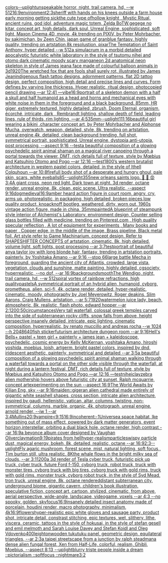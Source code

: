 [colors--uplight](https://www.ebank.nz/aiartgenerator?category=colors--uplight)[unspeakable horror, night, trail camera, hd, --w 512](https://www.ebank.nz/aiartgenerator?category=unspeakable%2520horror%2C%2520night%2C%2520trail%2520camera%2C%2520hd%2C%2520--w%2520512)[16:9](https://www.ebank.nz/aiartgenerator?category=16%3A9)[environment](https://www.ebank.nz/aiartgenerator?category=environment)[2:3](https://www.ebank.nz/aiartgenerator?category=2%3A3)[sheriff with hands on his knees outside a farm house early morning getting sick](https://www.ebank.nz/aiartgenerator?category=sheriff%2520with%2520hands%2520on%2520his%2520knees%2520outside%2520a%2520farm%2520house%2520early%2520morning%2520getting%2520sick)[the cute type ofhollow knight , Mystic Ritual, ancient ruins, god idol, adventure,magic totem, Zelda BoTW,gegege no kitar, concept art, high details, dark soul, Unreal Engine, sophisticated, soft light, Maxon Cinema 4D, movie, 4k trending on PIXIV, by Peter Mohrbacher, by sakimichan, by Zeen Chin, japan game of granblue fantasy, highly quality, trending on artstation,8k resolustion, pixar](https://www.ebank.nz/aiartgenerator?category=the%2520cute%2520type%2520ofhollow%2520knight%2520%2C%2520Mystic%2520Ritual%2C%2520ancient%2520ruins%2C%2520god%2520idol%2C%2520adventure%2Cmagic%2520totem%2C%2520Zelda%2520BoTW%2Cgegege%2520no%2520kitar%2C%2520concept%2520art%2C%2520high%2520details%2C%2520dark%2520soul%2C%2520Unreal%2520Engine%2C%2520sophisticated%2C%2520soft%2520light%2C%2520Maxon%2520Cinema%25204D%2C%2520movie%2C%25204k%2520trending%2520on%2520PIXIV%2C%2520by%2520Peter%2520Mohrbacher%2C%2520by%2520sakimichan%2C%2520by%2520Zeen%2520Chin%2C%2520japan%2520game%2520of%2520granblue%2520fantasy%2C%2520highly%2520quality%2C%2520trending%2520on%2520artstation%2C8k%2520resolustion%2C%2520pixar)[The Temptation of Saint Anthony, hyper detailed --w 512](https://www.ebank.nz/aiartgenerator?category=The%2520Temptation%2520of%2520Saint%2520Anthony%2C%2520hyper%2520detailed%2520--w%2520512)[a simulacrum in a morbid detailed apocalyptic futuristic white laboratory in the style of tsutomu nihei and otomo dark cinematic moody scary manga](https://www.ebank.nz/aiartgenerator?category=a%2520simulacrum%2520in%2520a%2520morbid%2520detailed%2520apocalyptic%2520futuristic%2520white%2520laboratory%2520in%2520the%2520style%2520of%2520tsutomu%2520nihei%2520and%2520otomo%2520dark%2520cinematic%2520moody%2520scary%2520manga)[neon 2d anatomical neon skeleton in style of James jean](https://www.ebank.nz/aiartgenerator?category=neon%25202d%2520anatomical%2520neon%2520skeleton%2520in%2520style%2520of%2520James%2520jean)[a face made of colourful balloon animals in 3d](https://www.ebank.nz/aiartgenerator?category=a%2520face%2520made%2520of%2520colourful%2520balloon%2520animals%2520in%25203d)[1920](https://www.ebank.nz/aiartgenerator?category=1920)[The wretched fox that are fools shall surely rot,  illustrated by James Jean](https://www.ebank.nz/aiartgenerator?category=The%2520wretched%2520fox%2520that%2520are%2520fools%2520shall%2520surely%2520rot%2C%2520%2520illustrated%2520by%2520James%2520Jean)[indigenous flash tattoo designs, adornment patterns, flat 2D tattoo design, perfect composition, high detail and precise lines and curves. Form defines by varying line thickness. Hyper realistic, ritual design, photocopied pencil drawing —ar 12:41 —vibe](https://www.ebank.nz/aiartgenerator?category=indigenous%2520flash%2520tattoo%2520designs%2C%2520adornment%2520patterns%2C%2520flat%25202D%2520tattoo%2520design%2C%2520perfect%2520composition%2C%2520high%2520detail%2520and%2520precise%2520lines%2520and%2520curves.%2520Form%2520defines%2520by%2520varying%2520line%2520thickness.%2520Hyper%2520realistic%2C%2520ritual%2520design%2C%2520photocopied%2520pencil%2520drawing%2520%E2%80%94ar%252012%3A41%2520%E2%80%94vibe)[16:9](https://www.ebank.nz/aiartgenerator?category=16%3A9)[portrait of a skeleton demon with a half a skull and half humanoid as a head and horns and mechanical eyes with white noise in them in the foreground and a black background. 85mm, HR giger, extremely textured, highly detailed, zbrush, Doom Eternal, organism, écorché, intricate, dark , Rembrandt lighting, shallow depth of field, leading lines, rule of thirds, rim lighting, —ar 4:5](https://www.ebank.nz/aiartgenerator?category=portrait%2520of%2520a%2520skeleton%2520demon%2520with%2520a%2520half%2520a%2520skull%2520and%2520half%2520humanoid%2520as%2520a%2520head%2520and%2520horns%2520and%2520mechanical%2520eyes%2520with%2520white%2520noise%2520in%2520them%2520in%2520the%2520foreground%2520and%2520a%2520black%2520background.%252085mm%2C%2520HR%2520giger%2C%2520extremely%2520textured%2C%2520highly%2520detailed%2C%2520zbrush%2C%2520Doom%2520Eternal%2C%2520organism%2C%2520%C3%A9corch%C3%A9%2C%2520intricate%2C%2520dark%2520%2C%2520Rembrandt%2520lighting%2C%2520shallow%2520depth%2520of%2520field%2C%2520leading%2520lines%2C%2520rule%2520of%2520thirds%2C%2520rim%2520lighting%2C%2520%E2%80%94ar%25204%3A5)[35mm](https://www.ebank.nz/aiartgenerator?category=35mm)[--uplight](https://www.ebank.nz/aiartgenerator?category=--uplight)[1](https://www.ebank.nz/aiartgenerator?category=1)[11:16](https://www.ebank.nz/aiartgenerator?category=11%3A16)[beautiful girl wearing a bikini ,character concept art, by Peter Mohrbacher and Alphonse Mucha, overwatch, weapon, detailed, style, 8k, trending on artstation, unreal engine 4k, detailed, clean background trending, full shot, symmetrical portrait, sophisticated, Unreal engine, dystopia,anti-utopia, post processing, --aspect 9:16 --test](https://www.ebank.nz/aiartgenerator?category=beautiful%2520girl%2520wearing%2520a%2520bikini%2520%2Ccharacter%2520concept%2520art%2C%2520by%2520Peter%2520Mohrbacher%2520and%2520Alphonse%2520Mucha%2C%2520overwatch%2C%2520weapon%2C%2520detailed%2C%2520style%2C%25208k%2C%2520trending%2520on%2520artstation%2C%2520unreal%2520engine%25204k%2C%2520detailed%2C%2520clean%2520background%2520trending%2C%2520full%2520shot%2C%2520symmetrical%2520portrait%2C%2520sophisticated%2C%2520Unreal%2520engine%2C%2520dystopia%2Canti-utopia%2C%2520post%2520processing%2C%2520--aspect%25209%3A16%2520--test)[a beautiful composition of a glowing psychedelic spirit animal shaman on a magical river canoeing through a portal towards the viewer, DMT,  rich details full of texture, style by Mœbius and Katsuhiro Otomo and Pogo —ar 12:16 —test](https://www.ebank.nz/aiartgenerator?category=a%2520beautiful%2520composition%2520of%2520a%2520glowing%2520psychedelic%2520spirit%2520animal%2520shaman%2520on%2520a%2520magical%2520river%2520canoeing%2520through%2520a%2520portal%2520towards%2520the%2520viewer%2C%2520DMT%2C%2520%2520rich%2520details%2520full%2520of%2520texture%2C%2520style%2520by%2520M%C5%93bius%2520and%2520Katsuhiro%2520Otomo%2520and%2520Pogo%2520%E2%80%94ar%252012%3A16%2520%E2%80%94test)[1800’s western brutalist architecture in western pastel colors, detailed, in the style of Ithell Colquhoun —ar 10:8](https://www.ebank.nz/aiartgenerator?category=1800%E2%80%99s%2520western%2520brutalist%2520architecture%2520in%2520western%2520pastel%2520colors%2C%2520detailed%2C%2520in%2520the%2520style%2520of%2520Ithell%2520Colquhoun%2520%E2%80%94ar%252010%3A8)[fire](https://www.ebank.nz/aiartgenerator?category=fire)[full body shot of a desperate and hungry ghoul, pale skin, scars, white eyeballs](https://www.ebank.nz/aiartgenerator?category=full%2520body%2520shot%2520of%2520a%2520desperate%2520and%2520hungry%2520ghoul%2C%2520pale%2520skin%2C%2520scars%2C%2520white%2520eyeballs)[85](https://www.ebank.nz/aiartgenerator?category=85)[--uplight](https://www.ebank.nz/aiartgenerator?category=--uplight)[355](https://www.ebank.nz/aiartgenerator?category=355)[new orleans saints logo. 👺 👹 😡](https://www.ebank.nz/aiartgenerator?category=new%2520orleans%2520saints%2520logo.%2520%F0%9F%91%BA%2520%F0%9F%91%B9%2520%F0%9F%98%A1)[3:4](https://www.ebank.nz/aiartgenerator?category=3%3A4)[A giant cross, neon red light. Dark town at night. 3d render, octane render, unreal engine, 8k, clean, epic scene. Ultra realistic, --aspect 9:16](https://www.ebank.nz/aiartgenerator?category=A%2520giant%2520cross%2C%2520neon%2520red%2520light.%2520Dark%2520town%2520at%2520night.%25203d%2520render%2C%2520octane%2520render%2C%2520unreal%2520engine%2C%25208k%2C%2520clean%2C%2520epic%2520scene.%2520Ultra%2520realistic%2C%2520--aspect%25209%3A16)[dog](https://www.ebank.nz/aiartgenerator?category=dog)[medieval](https://www.ebank.nz/aiartgenerator?category=medieval)[16:9](https://www.ebank.nz/aiartgenerator?category=16%3A9)[amber heard action figure in court room, angry, cry, arms up, photorealistic, in packaging, high detailed, broken pieces,low quality product, knoacknoff bootleg, weathered, dirty, worn out, 1960s vintage action figure, made in china, 35mm](https://www.ebank.nz/aiartgenerator?category=amber%2520heard%2520action%2520figure%2520in%2520court%2520room%2C%2520angry%2C%2520cry%2C%2520arms%2520up%2C%2520photorealistic%2C%2520in%2520packaging%2C%2520high%2520detailed%2C%2520broken%2520pieces%2Clow%2520quality%2520product%2C%2520knoacknoff%2520bootleg%2C%2520weathered%2C%2520dirty%2C%2520worn%2520out%2C%25201960s%2520vintage%2520action%2520figure%2C%2520made%2520in%2520china%2C%252035mm)[painted](https://www.ebank.nz/aiartgenerator?category=painted)[A blueprint of steampunk style interior of Alchemist's Laboratory,  environment  design, Counter selling glass bottles filled with medicine,  trending on Pinterest.com  , High quality specular reflection , A lot of equipment for experiments , Many books and paper ,  Copper  edge, in the middle of the image, Brass pipeline,  Black metal foil,  Art style refer to Game Machinarium.  concept design, Refer to SHAPESHIFTER CONCEPTS  of artstation, cinematic,  8k, high detailed,  volume light,  soft lights,  post processing    --ar 3:7](https://www.ebank.nz/aiartgenerator?category=A%2520blueprint%2520of%2520steampunk%2520style%2520interior%2520of%2520Alchemist%27s%2520Laboratory%2C%2520%2520environment%2520%2520design%2C%2520Counter%2520selling%2520glass%2520bottles%2520filled%2520with%2520medicine%2C%2520%2520trending%2520on%2520Pinterest.com%2520%2520%2C%2520High%2520quality%2520specular%2520reflection%2520%2C%2520A%2520lot%2520of%2520equipment%2520for%2520experiments%2520%2C%2520Many%2520books%2520and%2520paper%2520%2C%2520%2520Copper%2520%2520edge%2C%2520in%2520the%2520middle%2520of%2520the%2520image%2C%2520Brass%2520pipeline%2C%2520%2520Black%2520metal%2520foil%2C%2520%2520Art%2520style%2520refer%2520to%2520Game%2520Machinarium.%2520%2520concept%2520design%2C%2520Refer%2520to%2520SHAPESHIFTER%2520CONCEPTS%2520%2520of%2520artstation%2C%2520cinematic%2C%2520%25208k%2C%2520high%2520detailed%2C%2520%2520volume%2520light%2C%2520%2520soft%2520lights%2C%2520%2520post%2520processing%2520%2520%2520%2520--ar%25203%3A7)[test](https://www.ebank.nz/aiartgenerator?category=test)[portrait of beautiful anya taylor joy with long blonde hair, fantasy, trending in artstation portraits, painterly, by Yoshitaka Amano --ar 9:16 --stop 66](https://www.ebank.nz/aiartgenerator?category=portrait%2520of%2520beautiful%2520anya%2520taylor%2520joy%2520with%2520long%2520blonde%2520hair%2C%2520fantasy%2C%2520trending%2520in%2520artstation%2520portraits%2C%2520painterly%2C%2520by%2520Yoshitaka%2520Amano%2520--ar%25209%3A16%2520--stop%252066)[large battle Mecha in foreground, guarding the ancient city of Atlantis, crowded, large vista, vegetation, clouds and sunshine, matte painting, highly detailed, cgsociety, hyperrealistic, --no dof, --ar 16:9](https://www.ebank.nz/aiartgenerator?category=large%2520battle%2520Mecha%2520in%2520foreground%2C%2520guarding%2520the%2520ancient%2520city%2520of%2520Atlantis%2C%2520crowded%2C%2520large%2520vista%2C%2520vegetation%2C%2520clouds%2520and%2520sunshine%2C%2520matte%2520painting%2C%2520highly%2520detailed%2C%2520cgsociety%2C%2520hyperrealistic%2C%2520--no%2520dof%2C%2520--ar%252016%3A9)[background](https://www.ebank.nz/aiartgenerator?category=background)[smooth](https://www.ebank.nz/aiartgenerator?category=smooth)[The Wendigo, night, trail camera, hd, --w 512](https://www.ebank.nz/aiartgenerator?category=The%2520Wendigo%2C%2520night%2C%2520trail%2520camera%2C%2520hd%2C%2520--w%2520512)[spiral vortex of rainbow refractions, high quality](https://www.ebank.nz/aiartgenerator?category=spiral%2520vortex%2520of%2520rainbow%2520refractions%2C%2520high%2520quality)[pastels](https://www.ebank.nz/aiartgenerator?category=pastels)[A symmetrical portrait of an hybrid alien, humanoid, cyborg, prometheus, alien, sci-fi, 4k, octane render, detailed, hyper-realistic, cinematic, moody, photography by Joel Meyerowitz, Roger deakins, Slim Aarons, Craig Mullens, artstation, --ar 5:7](https://www.ebank.nz/aiartgenerator?category=A%2520symmetrical%2520portrait%2520of%2520an%2520hybrid%2520alien%2C%2520humanoid%2C%2520cyborg%2C%2520prometheus%2C%2520alien%2C%2520sci-fi%2C%25204k%2C%2520octane%2520render%2C%2520detailed%2C%2520hyper-realistic%2C%2520cinematic%2C%2520moody%2C%2520photography%2520by%2520Joel%2520Meyerowitz%2C%2520Roger%2520deakins%2C%2520Slim%2520Aarons%2C%2520Craig%2520Mullens%2C%2520artstation%2C%2520--ar%25205%3A7)[1920](https://www.ebank.nz/aiartgenerator?category=1920)[watermelon juice lady, beach, atmospheric, 8k, realistic, flash photo, edward hopper --ar 2:1](https://www.ebank.nz/aiartgenerator?category=watermelon%2520juice%2520lady%2C%2520beach%2C%2520atmospheric%2C%25208k%2C%2520realistic%2C%2520flash%2520photo%2C%2520edward%2520hopper%2520--ar%25202%3A1)[200:50](https://www.ebank.nz/aiartgenerator?category=200%3A50)[circumstances](https://www.ebank.nz/aiartgenerator?category=circumstances)[Very tall waterfall, colossal greek temples carved into the side of subterranean rocky cliffs, snow falls from above, height perspective insanely detailed, intricate, epic lighting, cinematic composition, hyperrealistic, by renato muccillo and andreas rocha --w 1024 --h 2048](https://www.ebank.nz/aiartgenerator?category=Very%2520tall%2520waterfall%2C%2520colossal%2520greek%2520temples%2520carved%2520into%2520the%2520side%2520of%2520subterranean%2520rocky%2520cliffs%2C%2520snow%2520falls%2520from%2520above%2C%2520height%2520perspective%2520insanely%2520detailed%2C%2520intricate%2C%2520epic%2520lighting%2C%2520cinematic%2520composition%2C%2520hyperrealistic%2C%2520by%2520renato%2520muccillo%2520and%2520andreas%2520rocha%2520--w%25201024%2520--h%25202048)[640](https://www.ebank.nz/aiartgenerator?category=640)[fish sticker](https://www.ebank.nz/aiartgenerator?category=fish%2520sticker)[futurism  architecture dungeon room --ar 9:16](https://www.ebank.nz/aiartgenerator?category=futurism%2520%2520architecture%2520dungeon%2520room%2520--ar%25209%3A16)[Hell's Bells](https://www.ebank.nz/aiartgenerator?category=Hell%27s%2520Bells)[+ pastel + teen girl + painterly + james jean + kaleidoscope, psychedelic, cosmic energy by Kelly McKernan, yoshitaka Amano, hiroshi yoshida, moebius, loish, artgerm, bright pastel colors, inspired by dnd, iridescent aesthetic, painterly, symmetrical and detailed --ar 3:5](https://www.ebank.nz/aiartgenerator?category=%2B%2520pastel%2520%2B%2520teen%2520girl%2520%2B%2520painterly%2520%2B%2520james%2520jean%2520%2B%2520kaleidoscope%2C%2520psychedelic%2C%2520cosmic%2520energy%2520by%2520Kelly%2520McKernan%2C%2520yoshitaka%2520Amano%2C%2520hiroshi%2520yoshida%2C%2520moebius%2C%2520loish%2C%2520artgerm%2C%2520bright%2520pastel%2520colors%2C%2520inspired%2520by%2520dnd%2C%2520iridescent%2520aesthetic%2C%2520painterly%2C%2520symmetrical%2520and%2520detailed%2520--ar%25203%3A5)[a beautiful composition of a glowing psychedelic spirit animal shaman walking through a waterfall towards a portal on the other side visible through the waterfall, at night during a lantern festival, DMT,  rich details full of texture, style by Mœbius and Katsuhiro Otomo and Pogo —ar 12:16 —test](https://www.ebank.nz/aiartgenerator?category=a%2520beautiful%2520composition%2520of%2520a%2520glowing%2520psychedelic%2520spirit%2520animal%2520shaman%2520walking%2520through%2520a%2520waterfall%2520towards%2520a%2520portal%2520on%2520the%2520other%2520side%2520visible%2520through%2520the%2520waterfall%2C%2520at%2520night%2520during%2520a%2520lantern%2520festival%2C%2520DMT%2C%2520%2520rich%2520details%2520full%2520of%2520texture%2C%2520style%2520by%2520M%C5%93bius%2520and%2520Katsuhiro%2520Otomo%2520and%2520Pogo%2520%E2%80%94ar%252012%3A16%2520%E2%80%94test)[nihei](https://www.ebank.nz/aiartgenerator?category=nihei)[clay](https://www.ebank.nz/aiartgenerator?category=clay)[zebra alien mothership hovers above futuristic city at sunset, Ralph mcquarrie, concept art](https://www.ebank.nz/aiartgenerator?category=zebra%2520alien%2520mothership%2520hovers%2520above%2520futuristic%2520city%2520at%2520sunset%2C%2520Ralph%2520mcquarrie%2C%2520concept%2520art)[experimenting on the sun --aspect 16:9](https://www.ebank.nz/aiartgenerator?category=experimenting%2520on%2520the%2520sun%2520--aspect%252016%3A9)[The World Awaits by Kilian Eng, sky --ar 9:16](https://www.ebank.nz/aiartgenerator?category=The%2520World%2520Awaits%2520by%2520Kilian%2520Eng%2C%2520sky%2520--ar%25209%3A16)[maiden::](https://www.ebank.nz/aiartgenerator?category=maiden%3A%3A)[giger](https://www.ebank.nz/aiartgenerator?category=giger)[an alien cathedral made entirely of gigantic white seashell shapes, cross section, intricate alien architecture, inspired by gaudi, hellenistic, vatican, altar, columns, twisting, non-symmetrical, columns, marble, organic, 4k, photograph, unreal engine, arnold render, --iw 1 --ar 3:4](https://www.ebank.nz/aiartgenerator?category=an%2520alien%2520cathedral%2520made%2520entirely%2520of%2520gigantic%2520white%2520seashell%2520shapes%2C%2520cross%2520section%2C%2520intricate%2520alien%2520architecture%2C%2520inspired%2520by%2520gaudi%2C%2520hellenistic%2C%2520vatican%2C%2520altar%2C%2520columns%2C%2520twisting%2C%2520non-symmetrical%2C%2520columns%2C%2520marble%2C%2520organic%2C%25204k%2C%2520photograph%2C%2520unreal%2520engine%2C%2520arnold%2520render%2C%2520--iw%25201%2520--ar%25203%3A4)[Mullins](https://www.ebank.nz/aiartgenerator?category=Mullins)[20:9](https://www.ebank.nz/aiartgenerator?category=20%3A9)[vampire](https://www.ebank.nz/aiartgenerator?category=vampire)[<9:15](https://www.ebank.nz/aiartgenerator?category=%3C9%3A15)[16:9](https://www.ebank.nz/aiartgenerator?category=16%3A9)[incoherent:-1](https://www.ebank.nz/aiartgenerator?category=incoherent%3A-1)[Universe](https://www.ebank.nz/aiartgenerator?category=Universe)[a space habitat, lke something out of mass effect, powered by dark matter generators, event horizon,interstellar, orbiting a dual black hole, octane render, high contrast --ar 16:9](https://www.ebank.nz/aiartgenerator?category=a%2520space%2520habitat%2C%2520lke%2520something%2520out%2520of%2520mass%2520effect%2C%2520powered%2520by%2520dark%2520matter%2520generators%2C%2520event%2520horizon%2Cinterstellar%2C%2520orbiting%2520a%2520dual%2520black%2520hole%2C%2520octane%2520render%2C%2520high%2520contrast%2520--ar%252016%3A9)[a beyonce album cover designed by Vaughan Oliver](https://www.ebank.nz/aiartgenerator?category=a%2520beyonce%2520album%2520cover%2520designed%2520by%2520Vaughan%2520Oliver)[claymation](https://www.ebank.nz/aiartgenerator?category=claymation)[9:19](https://www.ebank.nz/aiartgenerator?category=9%3A19)[pirates from hell](https://www.ebank.nz/aiartgenerator?category=pirates%2520from%2520hell)[hyper-realism](https://www.ebank.nz/aiartgenerator?category=hyper-realism)[particles](https://www.ebank.nz/aiartgenerator?category=particles)[wispy particle dust, magical energy, bokeh, 8k, detailed, realistic, octane --ar 16:9](https://www.ebank.nz/aiartgenerator?category=wispy%2520particle%2520dust%2C%2520magical%2520energy%2C%2520bokeh%2C%25208k%2C%2520detailed%2C%2520realistic%2C%2520octane%2520--ar%252016%3A9)[2:3](https://www.ebank.nz/aiartgenerator?category=2%3A3)[--uplight](https://www.ebank.nz/aiartgenerator?category=--uplight)[Fly agaric mushroom, forest scene, mist, natural lighting, soft focus,, Tim burton still, ultra realistic, 8K](https://www.ebank.nz/aiartgenerator?category=Fly%2520agaric%2520mushroom%2C%2520forest%2520scene%2C%2520mist%2C%2520natural%2520lighting%2C%2520soft%2520focus%2C%2C%2520Tim%2520burton%2520still%2C%2520ultra%2520realistic%2C%25208K)[the whale flows in the bright milky sea of clouds, --ar 3:1](https://www.ebank.nz/aiartgenerator?category=the%2520whale%2520flows%2520in%2520the%2520bright%2520milky%2520sea%2520of%2520clouds%2C%2520--ar%25203%3A1)[1200](https://www.ebank.nz/aiartgenerator?category=1200)[a 3d render of  Tesla cyber truck, futuristic pick up truck, cyber truck, future Ford f-150, cyborg truck, robot truck, truck with monster tires, cyborg truck with big tires, cyborg truck with gold rims, truck with gold rims, monster truck, cyborg robot truck, in the style of Syd Mead, tron truck, unreal engine, 8k, octane rendered](https://www.ebank.nz/aiartgenerator?category=a%25203d%2520render%2520of%2520%2520Tesla%2520cyber%2520truck%2C%2520futuristic%2520pick%2520up%2520truck%2C%2520cyber%2520truck%2C%2520future%2520Ford%2520f-150%2C%2520cyborg%2520truck%2C%2520robot%2520truck%2C%2520truck%2520with%2520monster%2520tires%2C%2520cyborg%2520truck%2520with%2520big%2520tires%2C%2520cyborg%2520truck%2520with%2520gold%2520rims%2C%2520truck%2520with%2520gold%2520rims%2C%2520monster%2520truck%2C%2520cyborg%2520robot%2520truck%2C%2520in%2520the%2520style%2520of%2520Syd%2520Mead%2C%2520tron%2520truck%2C%2520unreal%2520engine%2C%25208k%2C%2520octane%2520rendered)[distant subterranean city, underground biome, gigantic cavern, children's book illustration, speculative fiction, concept art, cartoon, stylized, cinematic, from above, aerial perspective, wide-angle, landscape, videogame, voxels  --ar 4:3 --no spooky, golden, sky](https://www.ebank.nz/aiartgenerator?category=distant%2520subterranean%2520city%2C%2520underground%2520biome%2C%2520gigantic%2520cavern%2C%2520children%27s%2520book%2520illustration%2C%2520speculative%2520fiction%2C%2520concept%2520art%2C%2520cartoon%2C%2520stylized%2C%2520cinematic%2C%2520from%2520above%2C%2520aerial%2520perspective%2C%2520wide-angle%2C%2520landscape%2C%2520videogame%2C%2520voxels%2520%2520--ar%25204%3A3%2520--no%2520spooky%2C%2520golden%2C%2520sky)[focus](https://www.ebank.nz/aiartgenerator?category=focus)[16:9](https://www.ebank.nz/aiartgenerator?category=16%3A9)[insanely detailed insect anatomy made of porcelain, houdini render, macro photography, minimalism, 4k](https://www.ebank.nz/aiartgenerator?category=insanely%2520detailed%2520insect%2520anatomy%2520made%2520of%2520porcelain%2C%2520houdini%2520render%2C%2520macro%2520photography%2C%2520minimalism%2C%25204k)[16:9](https://www.ebank.nz/aiartgenerator?category=16%3A9)[flowers](https://www.ebank.nz/aiartgenerator?category=flowers)[hyper-realistic epic white gloves and sausage party, product shot, intricate detail, constrast stitching, epic textures,  wet, slithery, lithe, viscera, ceramic, tattoos in the style of hokusai, in the style of stefan gesell and emil melmoth and Sarah Louise Davey and Stefan Koidl and Oleg Vdovenko](https://www.ebank.nz/aiartgenerator?category=hyper-realistic%2520epic%2520white%2520gloves%2520and%2520sausage%2520party%2C%2520product%2520shot%2C%2520intricate%2520detail%2C%2520constrast%2520stitching%2C%2520epic%2520textures%2C%2520%2520wet%2C%2520slithery%2C%2520lithe%2C%2520viscera%2C%2520ceramic%2C%2520tattoos%2520in%2520the%2520style%2520of%2520hokusai%2C%2520in%2520the%2520style%2520of%2520stefan%2520gesell%2520and%2520emil%2520melmoth%2520and%2520Sarah%2520Louise%2520Davey%2520and%2520Stefan%2520Koidl%2520and%2520Oleg%2520Vdovenko)[400](https://www.ebank.nz/aiartgenerator?category=400)[leighton](https://www.ebank.nz/aiartgenerator?category=leighton)[wooden tukutuku panel, geometric design, equilateral triangles, --ar 2:3](https://www.ebank.nz/aiartgenerator?category=wooden%2520tukutuku%2520panel%2C%2520geometric%2520design%2C%2520equilateral%2520triangles%2C%2520--ar%25202%3A3)[a taipei streetscape from a junction by ralph steadman](https://www.ebank.nz/aiartgenerator?category=a%2520taipei%2520streetscape%2520from%2520a%2520junction%2520by%2520ralph%2520steadman)[a dense alien fungal forest, Xen from Half-Life, colorful, realism, Ghibli, Moebius, --aspect 8:13 --uplight](https://www.ebank.nz/aiartgenerator?category=a%2520dense%2520alien%2520fungal%2520forest%2C%2520Xen%2520from%2520Half-Life%2C%2520colorful%2C%2520realism%2C%2520Ghibli%2C%2520Moebius%2C%2520--aspect%25208%3A13%2520--uplight)[blurry triste people inside a dream ::pictorialism ::softfocus ::nightmare](https://www.ebank.nz/aiartgenerator?category=blurry%2520triste%2520people%2520inside%2520a%2520dream%2520%3A%3Apictorialism%2520%3A%3Asoftfocus%2520%3A%3Anightmare)[3:2](https://www.ebank.nz/aiartgenerator?category=3%3A2)